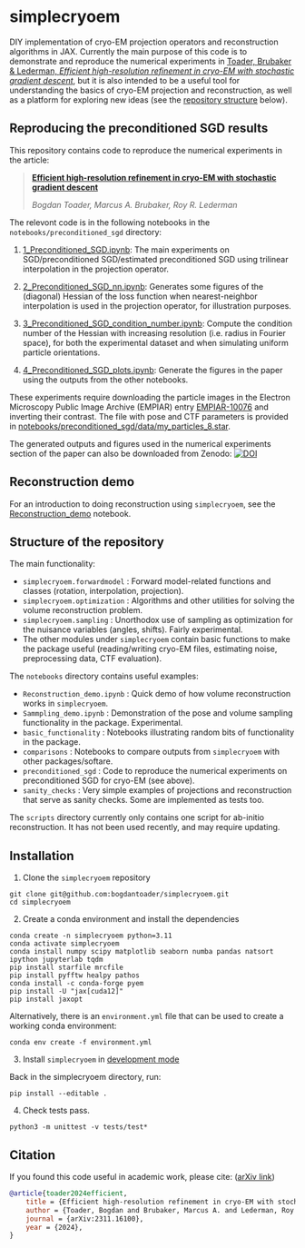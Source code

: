 # simplecryoem

DIY implementation of cryo-EM projection operators and reconstruction algorithms in JAX. Currently the main purpose of this code is to demonstrate and reproduce the numerical experiments in [Toader, Brubaker & Lederman, *Efficient high-resolution refinement in cryo-EM with stochastic gradient descent*](https://arxiv.org/abs/2311.16100), but it is also intended to be a useful tool for understanding the basics of cryo-EM projection and reconstruction, as well as a platform for exploring new ideas (see the [repository structure](#structure-of-the-repository) below).


## Reproducing the preconditioned SGD results 

This repository contains code to reproduce the numerical experiments in the article:

> [**Efficient high-resolution refinement in cryo-EM with stochastic gradient descent**](https://arxiv.org/abs/2311.16100)
>
> *Bogdan Toader, Marcus A. Brubaker, Roy R. Lederman*

The relevont code is in the following notebooks in the `notebooks/preconditioned_sgd` directory:

1. [1_Preconditioned_SGD.ipynb](notebooks/preconditioned_sgd/1_Preconditioned_SGD.ipynb): The main experiments on SGD/preconditioned SGD/estimated preconditioned SGD using trilinear interpolation in the projection operator. 

2. [2_Preconditioned_SGD_nn.ipynb](notebooks/preconditioned_sgd/2_Preconditioned_SGD_nn.ipynb): Generates some figures of the (diagonal) Hessian of the loss function when nearest-neighbor interpolation is used in the projection operator, for illustration purposes.

3. [3_Preconditioned_SGD_condition_number.ipynb](notebooks/preconditioned_sgd/3_Preconditioned_SGD_condition_number.ipynb): Compute the condition number of the Hessian with increasing resolution (i.e. radius in Fourier space), for both the experimental dataset and when simulating uniform particle orientations. 

4. [4_Preconditioned_SGD_plots.ipynb](notebooks/preconditioned_sgd/4_Preconditioned_SGD_plots.ipynb): Generate the figures in the paper using the outputs from the other notebooks.

These experiments require downloading the particle images in the Electron Microscopy Public Image Archive (EMPIAR) entry [EMPIAR-10076](https://www.ebi.ac.uk/empiar/EMPIAR-10076/) and inverting their contrast. The file with pose and CTF parameters is provided in [notebooks/preconditioned_sgd/data/my_particles_8.star](notebooks/preconditioned_sgd/data/my_particles_8.star).

The generated outputs and figures used in the numerical experiments section of the paper can also be downloaded from Zenodo: [![DOI](https://zenodo.org/badge/DOI/10.5281/zenodo.14017757.svg)](https://doi.org/10.5281/zenodo.14017757)


## Reconstruction demo

For an introduction to doing reconstruction using `simplecryoem`, see the [Reconstruction_demo](notebooks/Reconstruction_demo.ipynb) notebook.


## Structure of the repository

The main functionality:

* `simplecryoem.forwardmodel` : Forward model-related functions and classes (rotation, interpolation, projection).
* `simplecryoem.optimization` : Algorithms and other utilities for solving the volume reconstruction problem.
* `simplecryoem.sampling` : Unorthodox use of sampling as optimization for the nuisance variables (angles, shifts). Fairly experimental.
* The other modules under `simplecryoem` contain basic functions to make the package useful (reading/writing cryo-EM files, estimating noise, preprocessing data, CTF evaluation).

The `notebooks` directory contains useful examples:

* `Reconstruction_demo.ipynb` : Quick demo of how volume reconstruction works in `simplecryoem`. 
* `Sammpling_demo.ipynb` : Demonstration of the pose and volume sampling functionality in the package. Experimental.
* `basic_functionality` :  Notebooks illustrating random bits of functionality in the package.
* `comparisons` : Notebooks to compare outputs from `simplecryoem` with other packages/softare.
* `preconditioned_sgd` : Code to reproduce the numerical experiments on preconditioned SGD for cryo-EM (see above).
* `sanity_checks` : Very simple examples of projections and reconstruction that serve as sanity checks. Some are implemented as tests too.

The `scripts` directory currently only contains one script for ab-initio reconstruction. It has not been used recently, and may require updating.


## Installation

1. Clone the `simplecryoem` repository

```
git clone git@github.com:bogdantoader/simplecryoem.git
cd simplecryoem
```

2. Create a conda environment and install the dependencies

```
conda create -n simplecryoem python=3.11
conda activate simplecryoem 
conda install numpy scipy matplotlib seaborn numba pandas natsort ipython jupyterlab tqdm
pip install starfile mrcfile
pip install pyfftw healpy pathos
conda install -c conda-forge pyem
pip install -U "jax[cuda12]"
pip install jaxopt
```

Alternatively, there is an `environment.yml` file that can be used to create a working conda environment:

```
conda env create -f environment.yml
```

3. Install `simplecryoem` in [development mode](https://setuptools.pypa.io/en/latest/userguide/development_mode.html)

Back in the simplecryoem directory, run:

```
pip install --editable .
```

4.  Check tests pass.

```
python3 -m unittest -v tests/test*
```


## Citation

If you found this code useful in academic work, please cite: ([arXiv link](https://arxiv.org/abs/2311.16100))

```bibtex
@article{toader2024efficient,
    title = {Efficient high-resolution refinement in cryo-EM with stochastic gradient descent},
    author = {Toader, Bogdan and Brubaker, Marcus A. and Lederman, Roy R.},
    journal = {arXiv:2311.16100},
    year = {2024},
}
```
